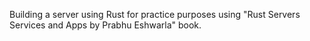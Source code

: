 Building a server using Rust for practice purposes using  "Rust Servers Services and Apps by Prabhu Eshwarla" book.
